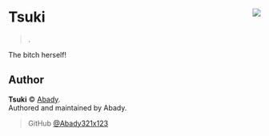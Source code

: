 # Tsuki <img src="https://i.imgur.com/V7oNfO6.png" align="right">
> .

The bitch herself!

## Author

**Tsuki** © [Abady](https://github.com/Abady).  
Authored and maintained by Abady.

> GitHub [@Abady321x123](https://github.com/Abady321x123)
